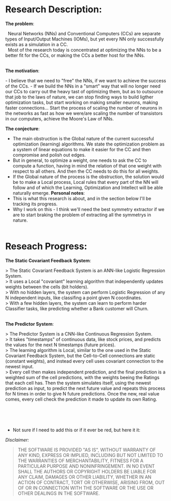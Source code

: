 # Research Description:
<p><b>The problem</b>:</p>
&nbsp; Neural Networks (NNs) and Conventional Computers (CCs) are separate types of Input/Output Machines (IOMs), but yet every NN only successfully exists as a simulation in a CC.<br>
&nbsp; Most of the research today is concentrated at optimizing the NNs to be a better fit for the CCs, or making the CCs a better host for the NNs.
<br>
<br>
<p><b>The motivation</b>:</p>
- I believe that we need to "free" the NNs, if we want to achieve the success of the CCs.
- If we build the NNs in a "smart" way that will no longer need our CCs to carry out the heavy tast of optimizing them, but as to outsource that job to the laws of nature, we can stop finding ways to build ligther optimization tasks, but start working on making smaller neurons, making faster connections... Start the process of scaling the number of neurons in the networks as fast as how we were/are scaling the number of transistors in our computers, achieve the Moore's Law of NNs.

<b>The conjecture</b>:
- The main obstruction is the Global nature of the current successful optimization (learning) algorithms. We state the optimization problem as a system of linear equations to make it easier for the CC and then compromise and polish out edges.
- But in general, to optimize a weight, one needs to ask the CC to compute a function, having in mind the relation of that one weight with respect to all others. And then the CC needs to do this for all weights.
- If the Global nature of the process is the obstruction, the solution would be to make a Local process, Local rules that every part of the NN will follow and of which the Learning, Optimization and Intellect will be able naturally emerge.
<b>Personal notes</b>:
- This is what this research is about, and in the section below I'll be tracking its progress.
- Why I work on this - I think we'll need the best symmetry extractor if we are to start braking the problem of extracting all the symmetrys in nature.
<br><br>
 
# Reseach Progress:
<p></p>
<b>The Static Covariant Feedback System</b>:
<p></p>
> The Static Covariant Feedback System is an ANN-like Logistic Regression System.<br>
> It uses a Local "covariant" learning algorithm that independently updates weights between the cells (bit holders).<br>
> With no hidden layers, the system can perform Logistic Regression of any N independent inputs, like classifing a point given N coordinates.<br>
> With a few hidden layers, the system can learn to perform harder Classifier tasks, like predicting whether a Bank customer will Churn.<br>
<br>
<p></p>
<b>The Predictor System</b>:
<p></p>
> The Predictor System is a CNN-like Continuous Regression System.<br>
> It takes "timestamps" of continuous data, like stock prices, and predicts the values for the next N timestamps (future prices).<br>
> The learning algorithm is Local, similar to the one used in the Static Covariant Feedback System, but the Cell-to-Cell connections are static (constant weights), and instead every cell uses covariant connection to the newest input.<br>
> Every cell then makes independent prediction, and the final prediction is a weighted sum of the cell predictions, with the weights beeing the Ratings that each cell has. Then the system simulates itself, using the newest prediction as input, to predict the next future value and repeats this process for N times in order to give N future predictions. Once the new, real value comes, every cell check the prediction it made to update its own Rating.<br>


<br><br><br>
- Not sure if I need to add this or if it ever be red, but here it it:
<p><em>Disclaimer:</em></p>
<blockquote>
<p>THE SOFTWARE IS PROVIDED "AS IS", WITHOUT WARRANTY OF ANY KIND, EXPRESS OR
IMPLIED, INCLUDING BUT NOT LIMITED TO THE WARRANTIES OF MERCHANTABILITY, FITNESS
FOR A PARTICULAR PURPOSE AND NONINFRINGEMENT. IN NO EVENT SHALL THE AUTHORS OR
COPYRIGHT HOLDERS BE LIABLE FOR ANY CLAIM, DAMAGES OR OTHER LIABILITY, WHETHER
IN AN ACTION OF CONTRACT, TORT OR OTHERWISE, ARISING FROM, OUT OF OR IN
CONNECTION WITH THE SOFTWARE OR THE USE OR OTHER DEALINGS IN THE SOFTWARE.</p>
</blockquote>
